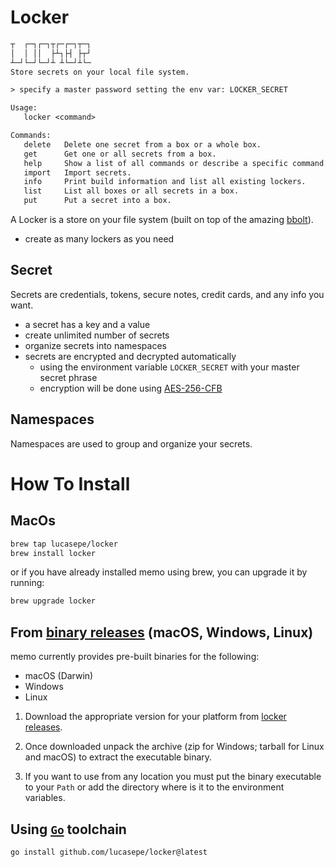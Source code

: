 # Locker


```txt
┬  ┌─┐┌─┐┬┌─┌─┐┬─┐
│  │ ││  ├┴┐├┤ ├┬┘
┴─┘└─┘└─┘┴ ┴└─┘┴└─
Store secrets on your local file system.

> specify a master password setting the env var: LOCKER_SECRET

Usage:
   locker <command>

Commands:
   delete   Delete one secret from a box or a whole box.
   get      Get one or all secrets from a box.
   help     Show a list of all commands or describe a specific command.
   import   Import secrets.
   info     Print build information and list all existing lockers.
   list     List all boxes or all secrets in a box.
   put      Put a secret into a box.
```

A Locker is a store on your file system (built on top of the amazing [bbolt](https://github.com/etcd-io/bbolt)).

- create as many lockers as you need

## Secret

Secrets are credentials, tokens, secure notes, credit cards, and any info you want.

- a secret has a key and a value
- create unlimited number of secrets
- organize secrets into namespaces
- secrets are encrypted and decrypted automatically
  - using the environment variable `LOCKER_SECRET` with your master secret phrase
  - encryption will be done using [AES-256-CFB](https://it.wikipedia.org/wiki/Advanced_Encryption_Standard)

## Namespaces

Namespaces are used to group and organize your secrets.

# How To Install

## MacOs

```sh
brew tap lucasepe/locker
brew install locker
```

or if you have already installed memo using brew, you can upgrade it by running:

```sh
brew upgrade locker
```

## From [binary releases](https://github.com/lucasepe/locker/releases) (macOS, Windows, Linux)

memo currently provides pre-built binaries for the following:

- macOS (Darwin)
- Windows
- Linux

1. Download the appropriate version for your platform from [locker releases](https://github.com/lucasepe/locker/releases).

2. Once downloaded unpack the archive (zip for Windows; tarball for Linux and macOS) to extract the executable binary. 

3. If you want to use from any location you must put the binary executable to your `Path` or add the directory where is it to the environment variables.

## Using [`Go`](https://go.dev/dl/) toolchain

```sh
go install github.com/lucasepe/locker@latest
```
